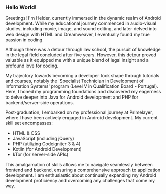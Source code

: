 ### **Hello World!**

Greetings! I'm Helder, currently immersed in the dynamic realm of Android development. While my educational journey commenced in audio-visual studies, including movie, image, and sound editing, and later delved into web design with HTML and Dreamweaver, I eventually found my true passion in coding.

Although there was a detour through law school, the pursuit of knowledge in the legal field concluded after five years. However, this detour proved valuable as it equipped me with a unique blend of legal insight and a profound love for coding.

My trajectory towards becoming a developer took shape through tutorials and courses, notably the 'Specialist Technician in Development of Information Systems' program (Level V in Qualification Board - Portugal). Here, I honed my programming foundations and discovered my eagerness to delve deeper into Java for Android development and PHP for backend/server-side operations.

Post-graduation, I embarked on my professional journey at Primelayer, where I have been actively engaged in Android development. My current skill set encompasses:
- HTML & CSS
- JavaScript (including jQuery)
- PHP (utilizing Codeigniter 3 & 4)
- Kotlin (for Android Development)
- kTor (for server-side APIs)

This amalgamation of skills allows me to navigate seamlessly between frontend and backend, ensuring a comprehensive approach to application development. I am enthusiastic about continually expanding my Android development proficiency and overcoming any challenges that come my way.
